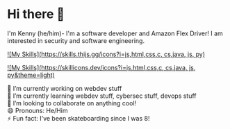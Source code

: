 # Hi there 👋
  I'm Kenny (he/him)- I'm a software developer and Amazon Flex Driver! I am interested in security and software engineering. 
  
  [![My Skills](https://skills.thijs.gg/icons?i=js,html,css,c, cs,java, js, py)](https://skills.thijs.gg)
  
  [![My Skills](https://skillicons.dev/icons?i=js,html,css,c, cs,java, js, py&theme=light)](https://skillicons.dev)

 🔭 I’m currently working on webdev stuff  
 🌱 I’m currently learning webdev stuff, cybersec stuff, devops stuff  
 👯 I’m looking to collaborate on anything cool!  
 😄 Pronouns: He/Him  
 ⚡ Fun fact: I've been skateboarding since I was 8!  
 

